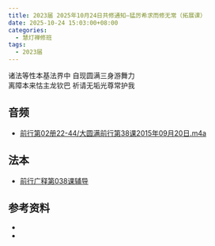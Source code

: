 ```yaml
---
title: 2023届 2025年10月24日共修通知—猛厉希求而修无常（拓展课）
date: 2025-10-24 15:03:00+08:00
categories:
  - 慧灯禅修班
tags:
  - 2023届
---
```

诸法等性本基法界中 自现圆满三身游舞力\
离障本来怙主龙钦巴 祈请无垢光尊常护我[](https://www.huidengchanxiu.net/refs/qxgs/fudao/qxgsfd-04wc/#%E5%89%8D%E8%A1%8C%E5%B9%BF%E9%87%8A%E7%AC%AC037%E8%AF%BE%E8%BE%85%E5%AF%BC)

## 音频

* [](https://s3.ap-northeast-1.wasabisys.com/hdcx/jmy/%E6%85%A7%E7%81%AF%E7%A6%85%E4%BF%AE%E8%AF%BE/%E6%85%A7%E7%81%AF%E7%A6%85%E4%BF%AE%E8%AF%BE%E7%AC%AC%E4%B8%89%E5%86%8C/03-3%20%E6%85%A7%E7%81%AF%E7%A6%85%E4%BF%AE%E8%AF%BE8%20%E5%AF%BF%E5%91%BD%E6%97%A0%E5%B8%B83.mp4#t=1:07:15.5)[前行第02册22-44/大圆满前行第38课2015年09月20日.m4a](https://s3.ap-northeast-1.wasabisys.com/hdcx/jmy/%E5%89%8D%E8%A1%8C%E8%BE%85%E5%AF%BC-%E6%99%BA%E8%AF%9A%E5%A0%AA%E5%B8%83/%E5%89%8D%E8%A1%8C%E7%AC%AC02%E5%86%8C22-44/%E5%A4%A7%E5%9C%86%E6%BB%A1%E5%89%8D%E8%A1%8C%E7%AC%AC38%E8%AF%BE2015%E5%B9%B409%E6%9C%8820%E6%97%A5.m4a)

## 法本[](https://www.huidengchanxiu.net/books/b3/3-03/#p20)

* [](https://www.huidengchanxiu.net/books/b3/3-03/#p20)[前行广释第038课辅导](https://www.huidengchanxiu.net/refs/qxgs/fudao/qxgsfd-04wc#%E5%89%8D%E8%A1%8C%E5%B9%BF%E9%87%8A%E7%AC%AC038%E8%AF%BE%E8%BE%85%E5%AF%BC)[](https://www.huidengchanxiu.net/books/dymqx/#2127-%E4%B8%81%E4%B8%83%E6%80%9D%E7%BB%B4%E7%8C%9B%E5%8E%89%E5%B8%8C%E6%B1%82%E8%80%8C%E4%BF%AE%E6%97%A0%E5%B8%B8)

## 参考资料

* [](https://www.huidengchanxiu.net/refs/qxgs/fudao/qxgsfd-04wc/#%E5%89%8D%E8%A1%8C%E5%B9%BF%E9%87%8A%E7%AC%AC037%E8%AF%BE%E8%BE%85%E5%AF%BC)
*
